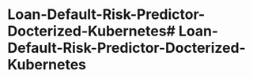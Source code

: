 # Loan-Default-Risk-Predictor-Docterized-Kubernetes# Loan-Default-Risk-Predictor-Docterized-Kubernetes
